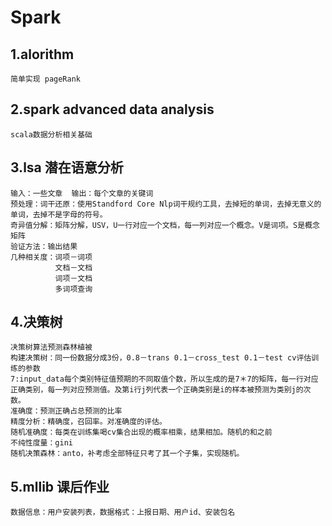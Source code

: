 Spark
=========================
1.alorithm
------------
    简单实现 pageRank

2.spark advanced data analysis
------------
    scala数据分析相关基础

3.lsa  潜在语意分析
------------
    输入：一些文章  输出：每个文章的关键词
    预处理：词干还原：使用Standford Core Nlp词干规约工具，去掉短的单词，去掉无意义的单词，去掉不是字母的符号。
    奇异值分解：矩阵分解，USV，U一行对应一个文档，每一列对应一个概念。V是词项。S是概念矩阵
    验证方法：输出结果
    几种相关度：词项－词项
              文档－文档
              词项－文档
              多词项查询


4.决策树
------------
    决策树算法预测森林植被
    构建决策树：同一份数据分成3份，0.8－trans 0.1－cross_test 0.1－test cv评估训练的参数
    7:input_data每个类别特征值预期的不同取值个数，所以生成的是7＊7的矩阵，每一行对应正确类别，每一列对应预测值。及第i行j列代表一个正确类别是i的样本被预测为类别j的次数。
    准确度：预测正确占总预测的比率
    精度分析：精确度，召回率。对准确度的评估。
    随机准确度：每类在训练集喝cv集合出现的概率相乘，结果相加。随机的和之前
    不纯性度量：gini
    随机决策森林：anto，补考虑全部特征只考了其一个子集，实现随机。

5.mllib 课后作业
------------
    数据信息：用户安装列表，数据格式：上报日期、用户id、安装包名


